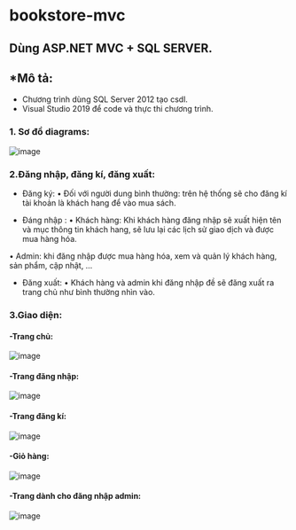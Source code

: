 # bookstore-mvc
## Dùng ASP.NET MVC + SQL SERVER.

## *Mô tả: 
- Chương trình dùng SQL Server 2012 tạo csdl.
- Visual Studio 2019 để code và thực thi chương trình.
### 1.	Sơ đồ diagrams:
![image](https://user-images.githubusercontent.com/101527833/170219181-cd29d413-8e9f-46ca-849f-7ddf1465750d.png)

### 2.Đăng nhập, đăng kí, đăng xuất:

-	Đăng ký:
•	Đối với người dung bình thường: trên hệ thống sẽ cho đăng kí tài khoản là khách hang để vào mua sách.

-	Đáng nhập :
•	Khách hàng: Khi khách hàng đăng nhập sẽ xuất hiện tên và mục thông tin khách hang, sẽ lưu lại các lịch sử giao dịch và được mua hàng hóa.

•	Admin: khi đăng nhập được mua hàng hóa, xem và quản lý khách hàng, sản phẩm, cập nhật, …

-	Đăng xuất: 
•	Khách hàng và admin khi đăng nhập đề sẽ đăng xuất ra trang chủ như bình thường nhìn vào.

### 3.Giao diện:
  #### -Trang chủ:
  ![image](https://user-images.githubusercontent.com/101527833/170220769-0371c111-81fd-4080-81a1-67242fbc5a85.png)

  #### -Trang đăng nhập:
  ![image](https://user-images.githubusercontent.com/101527833/170221168-8ae5b4ab-0b8e-4611-a8ba-6059bd32f1d3.png)

  #### -Trang đăng kí:
  ![image](https://user-images.githubusercontent.com/101527833/170221281-41b6ad7c-da8e-40cc-b248-9f13187faccc.png)

  #### -Giỏ hàng:
  ![image](https://user-images.githubusercontent.com/101527833/170221856-f813b028-ee63-478e-890b-961d3839afb8.png)

  #### -Trang dành cho đăng nhập admin:
![image](https://user-images.githubusercontent.com/101527833/170222094-09cb19c7-4682-438d-adf0-71b418aafa39.png)
